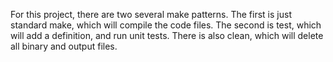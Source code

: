 For this project, there are two several make patterns. The first is just standard make, which will compile the code files. The second is test, which will add a definition, and run unit tests. There is also clean, which will delete all binary and output files.